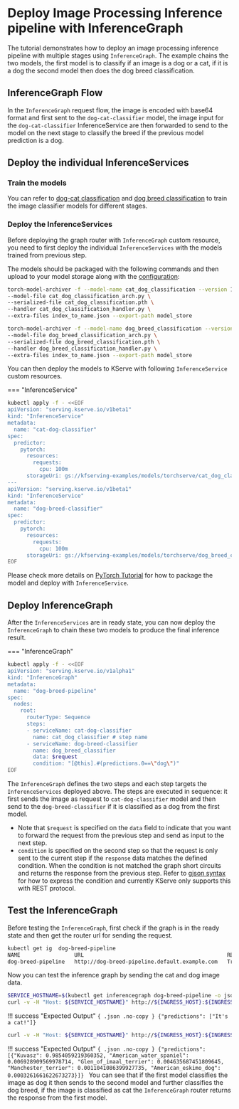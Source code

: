 # Deploy Image Processing Inference pipeline with InferenceGraph

The tutorial demonstrates how to deploy an image processing inference pipeline with multiple stages using `InferenceGraph`.
The example chains the two models, the first model is to classify if an image is a dog or a cat, if it is a dog the second model then does
the dog breed classification.

## InferenceGraph Flow
In the `InferenceGraph` request flow, the image is encoded with base64 format and first sent to the `dog-cat-classifier` model,
the image input for the `dog-cat-classifier` InferenceService are then forwarded to send to the model on the next stage
to classify the breed if the previous model prediction is a dog.

## Deploy the individual InferenceServices

### Train the models
You can refer to [dog-cat classification](https://github.com/pytorch/serve/blob/master/examples/Workflows/dog_breed_classification/cat_dog_classification.ipynb)
and [dog breed classification](https://github.com/pytorch/serve/blob/master/examples/Workflows/dog_breed_classification/dog_breed_classification.ipynb) to train
the image classifier models for different stages.

### Deploy the InferenceServices
Before deploying the graph router with `InferenceGraph` custom resource, you need to first deploy the individual `InferenceServices`
with the models trained from previous step.

The models should be packaged with the following commands and then upload to your model storage along with the [configuration](./config/config.properties):
```bash
torch-model-archiver -f --model-name cat_dog_classification --version 1.0 \
--model-file cat_dog_classification_arch.py \
--serialized-file cat_dog_classification.pth \
--handler cat_dog_classification_handler.py \
--extra-files index_to_name.json --export-path model_store

torch-model-archiver -f --model-name dog_breed_classification --version 1.0 \
--model-file dog_breed_classification_arch.py \
--serialized-file dog_breed_classification.pth \
--handler dog_breed_classification_handler.py \
--extra-files index_to_name.json --export-path model_store
```

You can then deploy the models to KServe with following `InferenceService` custom resources.

=== "InferenceService"
```bash
kubectl apply -f - <<EOF
apiVersion: "serving.kserve.io/v1beta1"
kind: "InferenceService"
metadata:
  name: "cat-dog-classifier"
spec:
  predictor:
    pytorch:
      resources:
        requests:
          cpu: 100m
      storageUri: gs://kfserving-examples/models/torchserve/cat_dog_classification
---
apiVersion: "serving.kserve.io/v1beta1"
kind: "InferenceService"
metadata:
  name: "dog-breed-classifier"
spec:
  predictor:
    pytorch:
      resources:
        requests:
          cpu: 100m
      storageUri: gs://kfserving-examples/models/torchserve/dog_breed_classification
EOF
```

Please check more details on [PyTorch Tutorial](../../../modelserving/v1beta1/torchserve/README.md) for how to package the model and deploy
with `InferenceService`.

## Deploy InferenceGraph
After the `InferenceServices` are in ready state, you can now deploy the `InferenceGraph` to chain these two models to produce the final inference result.

=== "InferenceGraph"
```bash
kubectl apply -f - <<EOF
apiVersion: "serving.kserve.io/v1alpha1"
kind: "InferenceGraph"
metadata:
  name: "dog-breed-pipeline"
spec:
  nodes:
    root:
      routerType: Sequence
      steps:
      - serviceName: cat-dog-classifier
        name: cat_dog_classifier # step name
      - serviceName: dog-breed-classifier
        name: dog_breed_classifier
        data: $request
        condition: "[@this].#(predictions.0==\"dog\")"
EOF
```

The `InferenceGraph` defines the two steps and each step targets the `InferenceServices` deployed above. The steps
are executed in sequence: it first sends the image as request to `cat-dog-classifier` model and then send to the
`dog-breed-classifier` if it is classified as a dog from the first model.

* Note that `$request` is specified on the `data` field to indicate that you want to forward the request from the previous step and send as input to the next step.
* `condition` is specified on the second step so that the request is only sent to the current step if the `response` data matches the defined condition.
  When the condition is not matched the graph short circuits and returns the response from the previous step. Refer to [gjson syntax](https://github.com/tidwall/gjson/blob/master/SYNTAX.md)
  for how to express the condition and currently KServe only supports this with REST protocol.

## Test the InferenceGraph
Before testing the `InferenceGraph`, first check if the graph is in the ready state and then get the router url for sending the request.
```bash
kubectl get ig  dog-breed-pipeline
NAME                 URL                                             READY   AGE
dog-breed-pipeline   http://dog-breed-pipeline.default.example.com   True    17h
```

Now you can test the inference graph by sending the cat and dog image data.
```bash
SERVICE_HOSTNAME=$(kubectl get inferencegraph dog-breed-pipeline -o jsonpath='{.status.url}' | cut -d "/" -f 3)
curl -v -H "Host: ${SERVICE_HOSTNAME}" http://${INGRESS_HOST}:${INGRESS_PORT} -d @./cat.json
```
!!! success "Expected Output"
    ```{ .json .no-copy }
    {"predictions": ["It's a cat!"]}
    ```
```bash
curl -v -H "Host: ${SERVICE_HOSTNAME}" http://${INGRESS_HOST}:${INGRESS_PORT} -d @./dog.json
```

!!! success "Expected Output"
    ```{ .json .no-copy }
    {"predictions": [{"Kuvasz": 0.9854059219360352, "American_water_spaniel": 0.006928909569978714, "Glen_of_imaal_terrier": 0.004635687451809645, "Manchester_terrier": 0.0011041086399927735, "American_eskimo_dog": 0.0003261661622673273}]}
    ```
You can see that if the first model classifies the image as dog it then sends to the second model and further classifies the dog breed,
if the image is classified as cat the `InferenceGraph` router returns the response from the first model.

